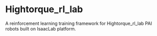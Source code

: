 # Hightorque_rl_lab
A reinforcement learning training framework for Hightorque_rl_lab PAI robots built on IsaacLab platform.

